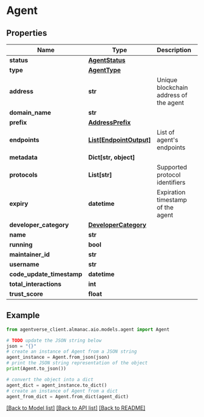 # Agent


## Properties

Name | Type | Description | Notes
------------ | ------------- | ------------- | -------------
**status** | [**AgentStatus**](AgentStatus.md) |  | 
**type** | [**AgentType**](AgentType.md) |  | 
**address** | **str** | Unique blockchain address of the agent | 
**domain_name** | **str** |  | [optional] 
**prefix** | [**AddressPrefix**](AddressPrefix.md) |  | [optional] 
**endpoints** | [**List[EndpointOutput]**](EndpointOutput.md) | List of agent&#39;s endpoints | 
**metadata** | **Dict[str, object]** |  | [optional] 
**protocols** | **List[str]** | Supported protocol identifiers | 
**expiry** | **datetime** | Expiration timestamp of the agent | 
**developer_category** | [**DeveloperCategory**](DeveloperCategory.md) |  | [optional] 
**name** | **str** |  | [optional] 
**running** | **bool** |  | [optional] 
**maintainer_id** | **str** |  | [optional] 
**username** | **str** |  | [optional] 
**code_update_timestamp** | **datetime** |  | [optional] 
**total_interactions** | **int** |  | [optional] 
**trust_score** | **float** |  | [optional] 

## Example

```python
from agentverse_client.almanac.aio.models.agent import Agent

# TODO update the JSON string below
json = "{}"
# create an instance of Agent from a JSON string
agent_instance = Agent.from_json(json)
# print the JSON string representation of the object
print(Agent.to_json())

# convert the object into a dict
agent_dict = agent_instance.to_dict()
# create an instance of Agent from a dict
agent_from_dict = Agent.from_dict(agent_dict)
```
[[Back to Model list]](../README.md#documentation-for-models) [[Back to API list]](../README.md#documentation-for-api-endpoints) [[Back to README]](../README.md)


